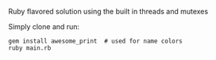 Ruby flavored solution using the built in threads and mutexes

Simply clone and run:
```shell
gem install awesome_print  # used for name colors
ruby main.rb
```
